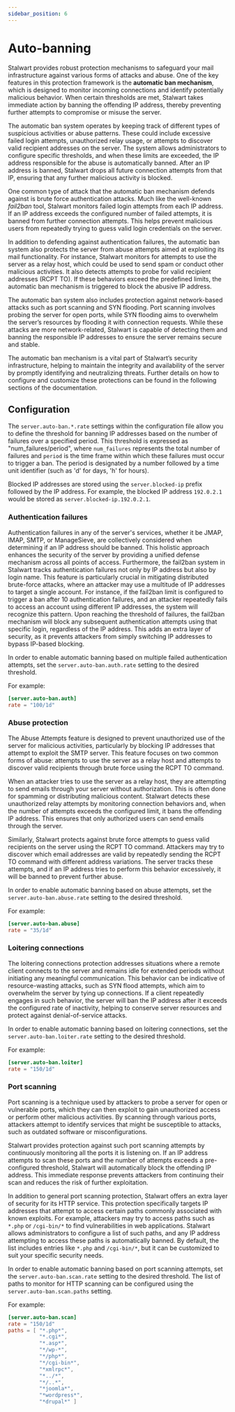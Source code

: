 ```yaml
---
sidebar_position: 6
---
```


# Auto-banning

Stalwart provides robust protection mechanisms to safeguard your mail infrastructure against various forms of attacks and abuse. One of the key features in this protection framework is the **automatic ban mechanism**, which is designed to monitor incoming connections and identify potentially malicious behavior. When certain thresholds are met, Stalwart takes immediate action by banning the offending IP address, thereby preventing further attempts to compromise or misuse the server.

The automatic ban system operates by keeping track of different types of suspicious activities or abuse patterns. These could include excessive failed login attempts, unauthorized relay usage, or attempts to discover valid recipient addresses on the server. The system allows administrators to configure specific thresholds, and when these limits are exceeded, the IP address responsible for the abuse is automatically banned. After an IP address is banned, Stalwart drops all future connection attempts from that IP, ensuring that any further malicious activity is blocked.

One common type of attack that the automatic ban mechanism defends against is brute force authentication attacks. Much like the well-known *fail2ban* tool, Stalwart monitors failed login attempts from each IP address. If an IP address exceeds the configured number of failed attempts, it is banned from further connection attempts. This helps prevent malicious users from repeatedly trying to guess valid login credentials on the server.

In addition to defending against authentication failures, the automatic ban system also protects the server from abuse attempts aimed at exploiting its mail functionality. For instance, Stalwart monitors for attempts to use the server as a relay host, which could be used to send spam or conduct other malicious activities. It also detects attempts to probe for valid recipient addresses (RCPT TO). If these behaviors exceed the predefined limits, the automatic ban mechanism is triggered to block the abusive IP address.

The automatic ban system also includes protection against network-based attacks such as port scanning and SYN flooding. Port scanning involves probing the server for open ports, while SYN flooding aims to overwhelm the server’s resources by flooding it with connection requests. While these attacks are more network-related, Stalwart is capable of detecting them and banning the responsible IP addresses to ensure the server remains secure and stable.

The automatic ban mechanism is a vital part of Stalwart’s security infrastructure, helping to maintain the integrity and availability of the server by promptly identifying and neutralizing threats. Further details on how to configure and customize these protections can be found in the following sections of the documentation.

## Configuration

The `server.auto-ban.*.rate` settings within the configuration file allow you to define the threshold for banning IP addresses based on the number of failures over a specified period. This threshold is expressed as "num_failures/period", where `num_failures` represents the total number of failures and `period` is the time frame within which these failures must occur to trigger a ban. The period is designated by a number followed by a time unit identifier (such as 'd' for days, 'h' for hours).

Blocked IP addresses are stored using the `server.blocked-ip` prefix followed by the IP address. For example, the blocked IP address `192.0.2.1` would be stored as `server.blocked-ip.192.0.2.1`.

### Authentication failures

Authentication failures in any of the server's services, whether it be JMAP, IMAP, SMTP, or ManageSieve, are collectively considered when determining if an IP address should be banned. This holistic approach enhances the security of the server by providing a unified defense mechanism across all points of access. Furthermore, the fail2ban system in Stalwart tracks authentication failures not only by IP address but also by login name. This feature is particularly crucial in mitigating distributed brute-force attacks, where an attacker may use a multitude of IP addresses to target a single account. For instance, if the fail2ban limit is configured to trigger a ban after 10 authentication failures, and an attacker repeatedly fails to access an account using different IP addresses, the system will recognize this pattern. Upon reaching the threshold of failures, the fail2ban mechanism will block any subsequent authentication attempts using that specific login, regardless of the IP address. This adds an extra layer of security, as it prevents attackers from simply switching IP addresses to bypass IP-based blocking. 

In order to enable automatic banning based on multiple failed authentication attempts, set the `server.auto-ban.auth.rate` setting to the desired threshold.

For example:

```toml
[server.auto-ban.auth]
rate = "100/1d"
```

### Abuse protection

The Abuse Attempts feature is designed to prevent unauthorized use of the server for malicious activities, particularly by blocking IP addresses that attempt to exploit the SMTP server. This feature focuses on two common forms of abuse: attempts to use the server as a relay host and attempts to discover valid recipients through brute force using the RCPT TO command.

When an attacker tries to use the server as a relay host, they are attempting to send emails through your server without authorization. This is often done for spamming or distributing malicious content. Stalwart detects these unauthorized relay attempts by monitoring connection behaviors and, when the number of attempts exceeds the configured limit, it bans the offending IP address. This ensures that only authorized users can send emails through the server.

Similarly, Stalwart protects against brute force attempts to guess valid recipients on the server using the RCPT TO command. Attackers may try to discover which email addresses are valid by repeatedly sending the RCPT TO command with different address variations. The server tracks these attempts, and if an IP address tries to perform this behavior excessively, it will be banned to prevent further abuse.

In order to enable automatic banning based on abuse attempts, set the `server.auto-ban.abuse.rate` setting to the desired threshold.

For example:

```toml
[server.auto-ban.abuse]
rate = "35/1d"
```

### Loitering connections

The loitering connections protection addresses situations where a remote client connects to the server and remains idle for extended periods without initiating any meaningful communication. This behavior can be indicative of resource-wasting attacks, such as SYN flood attempts, which aim to overwhelm the server by tying up connections. If a client repeatedly engages in such behavior, the server will ban the IP address after it exceeds the configured rate of inactivity, helping to conserve server resources and protect against denial-of-service attacks.

In order to enable automatic banning based on loitering connections, set the `server.auto-ban.loiter.rate` setting to the desired threshold.

For example:

```toml
[server.auto-ban.loiter]
rate = "150/1d"
```

### Port scanning

Port scanning is a technique used by attackers to probe a server for open or vulnerable ports, which they can then exploit to gain unauthorized access or perform other malicious activities. By scanning through various ports, attackers attempt to identify services that might be susceptible to attacks, such as outdated software or misconfigurations. 

Stalwart provides protection against such port scanning attempts by continuously monitoring all the ports it is listening on. If an IP address attempts to scan these ports and the number of attempts exceeds a pre-configured threshold, Stalwart will automatically block the offending IP address. This immediate response prevents attackers from continuing their scan and reduces the risk of further exploitation.

In addition to general port scanning protection, Stalwart offers an extra layer of security for its HTTP service. This protection specifically targets IP addresses that attempt to access certain paths commonly associated with known exploits. For example, attackers may try to access paths such as `*.php` or `/cgi-bin/*` to find vulnerabilities in web applications. Stalwart allows administrators to configure a list of such paths, and any IP address attempting to access these paths is automatically banned. By default, the list includes entries like `*.php` and `/cgi-bin/*`, but it can be customized to suit your specific security needs.

In order to enable automatic banning based on port scanning attempts, set the `server.auto-ban.scan.rate` setting to the desired threshold. The list of paths to monitor for HTTP scanning can be configured using the `server.auto-ban.scan.paths` setting.

For example:

```toml
[server.auto-ban.scan]
rate = "150/1d"
paths = [ "*.php*",
          "*.cgi*",
          "*.asp*",
          "*/wp-*",
          "*/php*",
          "*/cgi-bin*",
          "*xmlrpc*",
          "*../*",
          "*/..*",
          "*joomla*",
          "*wordpress*",
          "*drupal*" ]
```
